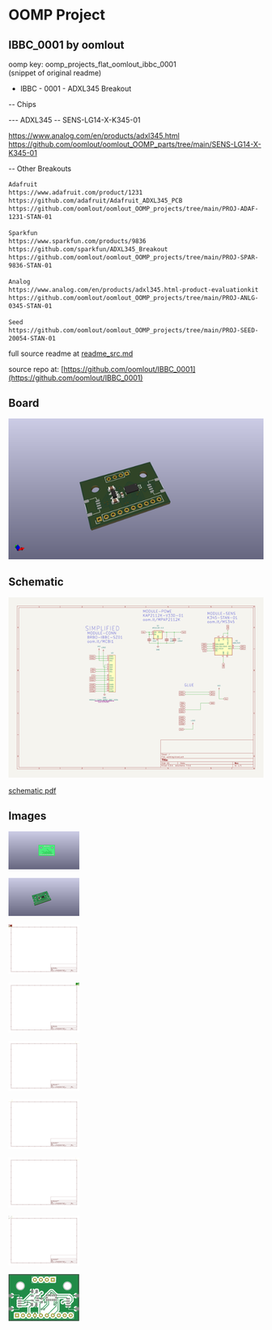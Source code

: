 # OOMP Project  
## IBBC_0001  by oomlout  
  
oomp key: oomp_projects_flat_oomlout_ibbc_0001  
(snippet of original readme)  
  
- IBBC - 0001 - ADXL345 Breakout    
  
  
-- Chips  
  
--- ADXL345 -- SENS-LG14-X-K345-01  
  
https://www.analog.com/en/products/adxl345.html  
https://github.com/oomlout/oomlout_OOMP_parts/tree/main/SENS-LG14-X-K345-01  
  
-- Other Breakouts    
  
	Adafruit  
	https://www.adafruit.com/product/1231  
	https://github.com/adafruit/Adafruit_ADXL345_PCB  
	https://github.com/oomlout/oomlout_OOMP_projects/tree/main/PROJ-ADAF-1231-STAN-01  
	  
	Sparkfun  
	https://www.sparkfun.com/products/9836  
	https://github.com/sparkfun/ADXL345_Breakout  
	https://github.com/oomlout/oomlout_OOMP_projects/tree/main/PROJ-SPAR-9836-STAN-01  
	  
	Analog  
	https://www.analog.com/en/products/adxl345.html-product-evaluationkit  
	https://github.com/oomlout/oomlout_OOMP_projects/tree/main/PROJ-ANLG-0345-STAN-01  
	  
	Seed  
	https://github.com/oomlout/oomlout_OOMP_projects/tree/main/PROJ-SEED-20054-STAN-01  
	  
	  
  full source readme at [readme_src.md](readme_src.md)  
  
source repo at: [https://github.com/oomlout/IBBC_0001](https://github.com/oomlout/IBBC_0001)  
## Board  
  
[![working_3d.png](working_3d_600.png)](working_3d.png)  
## Schematic  
  
[![working_schematic.png](working_schematic_600.png)](working_schematic.png)  
  
[schematic pdf](working_schematic.pdf)  
## Images  
  
[![working_3D_bottom.png](working_3D_bottom_140.png)](working_3D_bottom.png)  
  
[![working_3D_top.png](working_3D_top_140.png)](working_3D_top.png)  
  
[![working_assembly_page_01.png](working_assembly_page_01_140.png)](working_assembly_page_01.png)  
  
[![working_assembly_page_02.png](working_assembly_page_02_140.png)](working_assembly_page_02.png)  
  
[![working_assembly_page_03.png](working_assembly_page_03_140.png)](working_assembly_page_03.png)  
  
[![working_assembly_page_04.png](working_assembly_page_04_140.png)](working_assembly_page_04.png)  
  
[![working_assembly_page_05.png](working_assembly_page_05_140.png)](working_assembly_page_05.png)  
  
[![working_assembly_page_06.png](working_assembly_page_06_140.png)](working_assembly_page_06.png)  
  
[![working_top.png](working_top_140.png)](working_top.png)  
